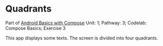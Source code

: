 # Quadrants 
Part of [Android Basics with Compose](https://developer.android.com/courses/android-basics-compose/course)
Unit: 1; Pathway: 3; Codelab: Compose Basics; Exercise 3

This app displays some texts. The screen is divided into four quadrants. 